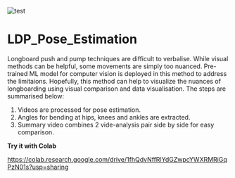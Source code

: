 ![test](https://user-images.githubusercontent.com/36811513/167272989-16becce3-bcfd-413a-bed4-4ef3344664c8.gif)

# LDP_Pose_Estimation

Longboard push and pump techniques are difficult to verbalise. While visual methods can be helpful, some movements are simply too nuanced. Pre-trained ML model for computer vision is deployed in this method to address the limitaions. Hopefully, this method can help to visualize the nuances of longboarding using visual comparison and data visualisation. The steps are summarised below:

1) Videos are processed for pose estimation. 
2) Angles for bending at hips, knees and ankles are extracted.
3) Summary video combines 2 vide-analysis pair side by side for easy comparison.

**Try it with Colab**

https://colab.research.google.com/drive/1fhQdvNffRlYdGZwpcYWXRMRiGqPzN01s?usp=sharing
